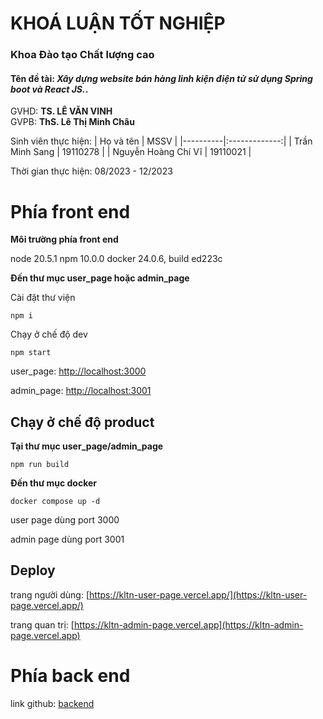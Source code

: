 # KHOÁ LUẬN TỐT NGHIỆP

### Khoa Đào tạo Chất lượng cao

#### **Tên đề tài**: _Xây dựng website bán hàng linh kiện điện tử sử dụng Spring boot và React JS._.

GVHD: **TS. LÊ VĂN VINH** \
GVPB: **ThS. Lê Thị Minh Châu**

Sinh viên thực hiện:
| Họ và tên | MSSV |
|----------|:-------------:|
| Trần Minh Sang | 19110278 |
| Nguyễn Hoàng Chí Vĩ | 19110021 |

Thời gian thực hiện: 08/2023 - 12/2023

# Phía front end

**Môi trường phía front end**

node 20.5.1
npm 10.0.0
docker 24.0.6, build ed223c

**Đến thư mục user_page hoặc admin_page**

Cài đặt thư viện

`npm i`

Chạy ở chế độ dev

`npm start`

user_page: [http://localhost:3000](http://localhost:3000)

admin_page: [http://localhost:3001](http://localhost:3001)

## Chạy ở chế độ product

**Tại thư mục user_page/admin_page**

`npm run build`

**Đến thư mục docker**

`docker compose up -d`

user page dùng port 3000

admin page dùng port 3001

## Deploy

trang người dùng: [https://kltn-user-page.vercel.app/](https://kltn-user-page.vercel.app/)

trang quan trị: [https://kltn-admin-page.vercel.app](https://kltn-admin-page.vercel.app)

# Phía back end

link github: [backend](https://github.com/transang832001/Web-Electronic-Shop-Backend)
